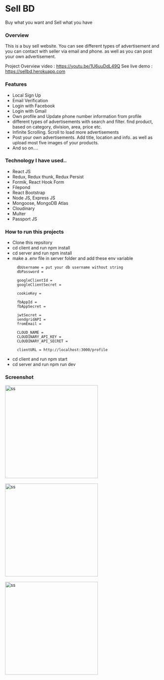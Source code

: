 # Sell BD
Buy what you want and Sell what you have

<h3>Overview</h3>
<p>This is a buy sell website. You can see different types of advertisement and
you can contact with seller via email and phone. as well as you can post your own advertisement.</p>

<span>Project Overview video : https://youtu.be/1U6uuDdL49Q </span> 
<span>See live demo : https://sellbd.herokuapp.com </span>

<h3>Features</h3>
<ul>
  <li>Local Sign Up</li>
  <li>Email Verification</li>
  <li>Login with Facebook</li>
  <li>Login with Gmail</li>
  <li>Own profile and Update phone number information from profile</li>
  <li>different types of advertisements with search and filter. find product, based on category, division, area, price etc. </li>
  <li>Infinite Scrolling. Scroll to load more advertisements</li>
  <li>Post your own advertisements. Add title, location and info. as well as upload most five images of your products. </li>
  <li>And so on....</li>
</ul>

<h3> Technology I have used.. </h3>
<ul>
  <li>React JS</li>
  <li>Redux, Redux thunk, Redux Persist</li>
  <li>Formik, React Hook Form</li>
  <li>Filepond</li>
  <li>React Bootstrap</li>
  <li>Node JS, Express JS</li>
  <li>Mongoose, MongoDB Atlas</li>
  <li>Cloudinary</li>
  <li>Multer</li>
  <li>Passport JS</li>
</ul>

<h3>How to run this projects</h3>
  <ul>
    <li>Clone this repsitory</li>
    <li>cd client and run npm install</li>
    <li>cd server and run npm install</li>
    <li>make a .env file in server folder and add these env variable
      
      dbUsername = put your db username without string
      dbPassword = 

      googleClientId = 
      googleClientSecret = 

      cookieKey = 

      fbAppId = 
      fbAppSecret = 

      jwtSecret = 
      sendgridAPI = 
      fromEmail = 

      CLOUD_NAME = 
      CLOUDINARY_API_KEY = 
      CLOUDINARY_API_SECRET = 

      clientURL = http://localhost:3000/profile 
  </li>
  <li>cd client and run npm start</li>
  <li>cd server and run npm run dev</li>
  </ul>
  
  <h3>Screenshot</h3>
  
  <img height="300px" src="client/public/img/ss1.png" alt="ss" /> 
  
  <div></div> <br>
  
  <img height="300px" src="client/public/img/ss2.png" alt="ss" /> 
  
  <div></div> <br>
  
  <img height="300px" src="client/public/img/ss3.png" alt="ss" />
